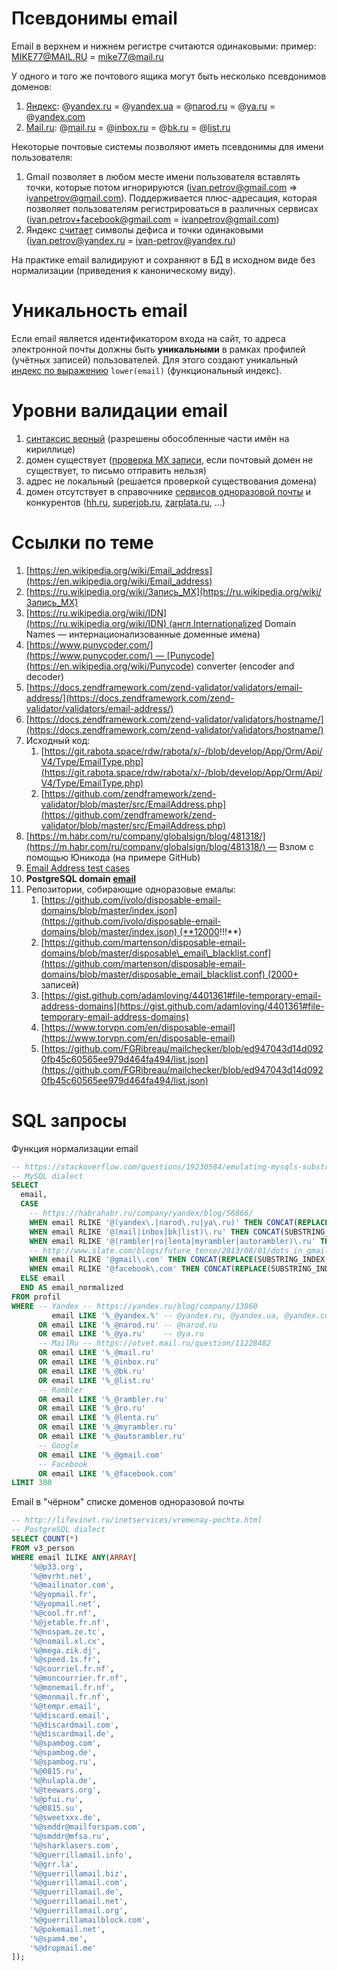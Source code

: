 # Псевдонимы email

Email в верхнем и нижнем регистре считаются одинаковыми: пример: [MIKE77@MAIL.RU](mailto:MIKE77@MAIL.RU) = [mike77@mail.ru](mailto:mike77@mail.ru)

У одного и того же почтового ящика могут быть несколько псевдонимов доменов:

1.  [Яндекс](https://yandex.ru/blog/company/13860): @[yandex.ru](http://yandex.ru) = @[yandex.ua](http://yandex.ua) = @[narod.ru](http://narod.ru) = @[ya.ru](http://ya.ru) = @[yandex.com](http://yandex.com)
2.  [Mail.ru](https://otvet.mail.ru/question/11228482): @[mail.ru](http://mail.ru) = @[inbox.ru](http://inbox.ru) = @[bk.ru](http://bk.ru) = @[list.ru](http://list.ru)

Некоторые почтовые системы позволяют иметь псевдонимы для имени пользователя:

1.  Gmail позволяет в любом месте имени пользователя вставлять точки, которые потом игнорируются ([ivan.petrov@gmail.com](mailto:ivan.petrov@gmail.com) => i[vanpetrov@gmail.com](mailto:vanpetrov@gmail.com)). Поддерживается плюс-адресация, которая позволяет пользователям регистрироваться в различных сервисах ([ivan.petrov+facebook@gmail.com](mailto:ivan.petrov+facebook@gmail.com) = [ivanpetrov@gmail.com](mailto:ivanpetrov@gmail.com))
2.  Яндекс [считает](https://habrahabr.ru/company/yandex/blog/56866/) символы дефиса и точки одинаковыми ([ivan.petrov@yandex.ru](mailto:ivan.petrov@yandex.ru) = [ivan-petrov@yandex.ru](mailto:ivan-petrov@yandex.ru))

На практике email валидируют и сохраняют в БД в исходном виде без нормализации (приведения к каноническому виду).

# Уникальность email

Если email является идентификатором входа на сайт, то адреса электронной почты должны быть **уникальными** в рамках профилей (учётных записей) пользователей. Для этого создают уникальный [индекс по выражению](https://postgrespro.ru/docs/postgresql/10/indexes-expressional) `lower(email)` (функциональный индекс).

# Уровни валидации email

1.  [синтаксис верный](https://regex101.com/r/Q4dsL5/14) (разрешены обособленные части имён на кириллице)
2.  домен существует ([проверка MX записи](http://php.net/getmxrr), если почтовый домен не существует, то письмо отправить нельзя)
3.  адрес не локальный (решается проверкой существования домена)
4.  домен отсутствует в справочнике [сервисов одноразовой почты](http://lifevinet.ru/inetservices/vremenay-pochta.html) и конкурентов ([hh.ru](http://hh.ru/), [superjob.ru](http://superjob.ru/), [zarplata.ru](http://zarplata.ru/), …)
    

# Ссылки по теме

1.  [https://en.wikipedia.org/wiki/Email_address](https://en.wikipedia.org/wiki/Email_address)
2.  [https://ru.wikipedia.org/wiki/Запись_MX](https://ru.wikipedia.org/wiki/Запись_MX)
3.  [https://ru.wikipedia.org/wiki/IDN](https://ru.wikipedia.org/wiki/IDN) (англ.Internationalized Domain Names — интернационализованные доменные имена)
4.  [https://www.punycoder.com/](https://www.punycoder.com/) — [Punycode](https://en.wikipedia.org/wiki/Punycode) converter (encoder and decoder)  
5.  [https://docs.zendframework.com/zend-validator/validators/email-address/](https://docs.zendframework.com/zend-validator/validators/email-address/)
6.  [https://docs.zendframework.com/zend-validator/validators/hostname/](https://docs.zendframework.com/zend-validator/validators/hostname/)
7.  Исходный код:
    1.  [https://git.rabota.space/rdw/rabota/x/-/blob/develop/App/Orm/Api/V4/Type/EmailType.php](https://git.rabota.space/rdw/rabota/x/-/blob/develop/App/Orm/Api/V4/Type/EmailType.php)
    2.  [https://github.com/zendframework/zend-validator/blob/master/src/EmailAddress.php](https://github.com/zendframework/zend-validator/blob/master/src/EmailAddress.php)
8.  [https://m.habr.com/ru/company/globalsign/blog/481318/](https://m.habr.com/ru/company/globalsign/blog/481318/) — Взлом с помощью Юникода (на примере GitHub)
9.  [Email Address test cases](https://blogs.msdn.microsoft.com/testing123/2009/02/06/email-address-test-cases/)
10. **PostgreSQL domain [email](https://github.com/rin-nas/postgresql-patterns-library/blob/master/domains/email.sql)**
11. Репозитории, собирающие одноразовые емалы:
    1.  [https://github.com/ivolo/disposable-email-domains/blob/master/index.json](https://github.com/ivolo/disposable-email-domains/blob/master/index.json) (**12000!!!**)
    1.  [https://github.com/martenson/disposable-email-domains/blob/master/disposable\_email\_blacklist.conf](https://github.com/martenson/disposable-email-domains/blob/master/disposable_email_blacklist.conf) (2000+ записей)
    2.  [https://gist.github.com/adamloving/4401361#file-temporary-email-address-domains](https://gist.github.com/adamloving/4401361#file-temporary-email-address-domains)
    3.  [https://www.torvpn.com/en/disposable-email](https://www.torvpn.com/en/disposable-email)
    4.  [https://github.com/FGRibreau/mailchecker/blob/ed947043d14d0920fb45c60565ee979d464fa494/list.json](https://github.com/FGRibreau/mailchecker/blob/ed947043d14d0920fb45c60565ee979d464fa494/list.json)

# SQL запросы

Функция нормализации email
```sql
-- https://stackoverflow.com/questions/19230584/emulating-mysqls-substring-index-in-pgsql
-- MySQL dialect
SELECT
  email,
  CASE
    -- https://habrahabr.ru/company/yandex/blog/56866/
    WHEN email RLIKE '@(yandex\.|narod\.ru|ya\.ru)' THEN CONCAT(REPLACE(SUBSTRING_INDEX(SUBSTRING_INDEX(email, '@', 1), '+', 1), '-', '.'), '@yandex.com')
    WHEN email RLIKE '@(mail|inbox|bk|list)\.ru' THEN CONCAT(SUBSTRING_INDEX(email, '@', 1), '@mail.ru')
    WHEN email RLIKE '@(rambler|ro|lenta|myrambler|autorambler)\.ru' THEN CONCAT(SUBSTRING_INDEX(email, '@', 1), '@rambler.ru')
    -- http://www.slate.com/blogs/future_tense/2013/08/01/dots_in_gmail_addresses_what_happens_if_you_leave_out_the_period.html
    WHEN email RLIKE '@gmail\.com' THEN CONCAT(REPLACE(SUBSTRING_INDEX(SUBSTRING_INDEX(email, '@', 1), '+', 1), '.', ''), '@gmail.com')
    WHEN email RLIKE '@facebook\.com' THEN CONCAT(REPLACE(SUBSTRING_INDEX(email, '@', 1), '.', ''), '@facebook.com')
  ELSE email
  END AS email_normalized
FROM profil
WHERE -- Yandex -- https://yandex.ru/blog/company/13860
         email LIKE '%_@yandex.%' -- @yandex.ru, @yandex.ua, @yandex.com
      OR email LIKE '%_@narod.ru' -- @narod.ru
      OR email LIKE '%_@ya.ru'    -- @ya.ru
      -- MailRu -- https://otvet.mail.ru/question/11228482
      OR email LIKE '%_@mail.ru'
      OR email LIKE '%_@inbox.ru'
      OR email LIKE '%_@bk.ru'
      OR email LIKE '%_@list.ru'
      -- Rambler
      OR email LIKE '%_@rambler.ru'
      OR email LIKE '%_@ro.ru'
      OR email LIKE '%_@lenta.ru'
      OR email LIKE '%_@myrambler.ru'
      OR email LIKE '%_@autorambler.ru'
      -- Google
      OR email LIKE '%_@gmail.com'
      -- Facebook
      OR email LIKE '%_@facebook.com'
LIMIT 300
```
  
Email в "чёрном" списке доменов одноразовой почты

```sql
-- http://lifevinet.ru/inetservices/vremenay-pochta.html
-- PostgreSQL dialect
SELECT COUNT(*)
FROM v3_person
WHERE email ILIKE ANY(ARRAY[
    '%@p33.org',
    '%@mvrht.net',
    '%@mailinator.com',
    '%@yopmail.fr',
    '%@yopmail.net',
    '%@cool.fr.nf',
    '%@jetable.fr.nf',
    '%@nospam.ze.tc',
    '%@nomail.xl.cx',
    '%@mega.zik.dj',
    '%@speed.1s.fr',
    '%@courriel.fr.nf',
    '%@moncourrier.fr.nf',
    '%@monemail.fr.nf',
    '%@monmail.fr.nf',
    '%@tempr.email',
    '%@discard.email',
    '%@discardmail.com',
    '%@discardmail.de',
    '%@spambog.com',
    '%@spambog.de',
    '%@spambog.ru',
    '%@0815.ru',
    '%@hulapla.de',
    '%@teewars.org',
    '%@pfui.ru',
    '%@0815.su',
    '%@sweetxxx.de',
    '%@smddr@mailforspam.com',
    '%@smddr@mfsa.ru',
    '%@sharklasers.com',
    '%@guerrillamail.info',
    '%@grr.la',
    '%@guerrillamail.biz',
    '%@guerrillamail.com',
    '%@guerrillamail.de',
    '%@guerrillamail.net',
    '%@guerrillamail.org',
    '%@guerrillamailblock.com',
    '%@pokemail.net',
    '%@spam4.me',
    '%@dropmail.me'
]);
```
